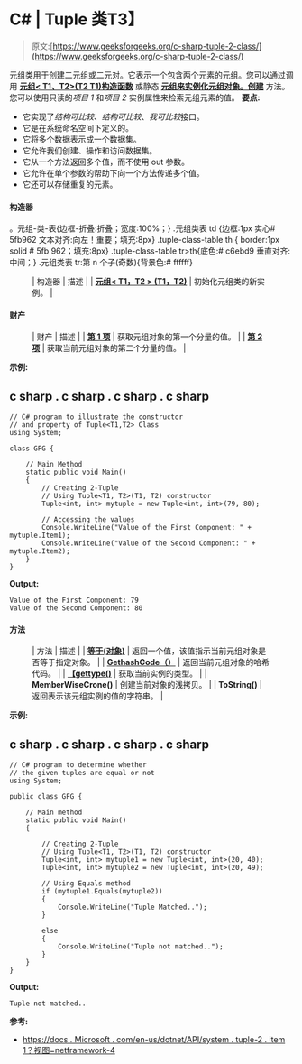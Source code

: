 # C# | Tuple <t1>类</t1>T3】

> 原文:[https://www.geeksforgeeks.org/c-sharp-tuple-2-class/](https://www.geeksforgeeks.org/c-sharp-tuple-2-class/)

元组<t1 t2="">类用于创建二元组或二元对。它表示一个包含两个元素的元组。您可以通过调用 [**元组< T1、T2>(T2 T1)构造函数**](https://www.geeksforgeeks.org/how-to-create-2-tuple-or-pair-tuple-in-c-sharp/#Using%20Tuple%3CT1,T2%3E(T1,%20T2)%20Constructor) 或静态 [**元组来实例化元组<t1 t2="">对象。创建</t1>**](https://www.geeksforgeeks.org/how-to-create-2-tuple-or-pair-tuple-in-c-sharp/#Using%20the%20Create%20method) 方法。您可以使用只读的*项目 1* 和*项目 2* 实例属性来检索元组元素的值。
**要点:**</t1>

*   它实现了*结构可比较*、*结构可比较*、*我可比较*接口。
*   它是在系统命名空间下定义的。
*   它将多个数据表示成一个数据集。
*   它允许我们创建、操作和访问数据集。
*   它从一个方法返回多个值，而不使用 out 参数。
*   它允许在单个参数的帮助下向一个方法传递多个值。
*   它还可以存储重复的元素。

#### 构造器

。元组-类-表{边框-折叠:折叠；宽度:100%；} .元组类表 td {边框:1px 实心# 5fb962 文本对齐:向左！重要；填充:8px} .tuple-class-table th { border:1px solid # 5fb 962；填充:8px} .tuple-class-table tr>th{底色:# c6ebd9 垂直对齐:中间；} .元组类表 tr:第 n 个子(奇数){背景色:# ffffff}

<figure class="table">

| 构造器 | 描述 |
| [**元组< T1，T2 > (T1，T2)**](https://www.geeksforgeeks.org/how-to-create-2-tuple-or-pair-tuple-in-c-sharp/#Using%20Tuple%3CT1,T2%3E(T1,%20T2)%20Constructor) | 初始化元组<t1 t2="">类的新实例。</t1> |

</figure>

#### 财产

<figure class="table">

| 财产 | 描述 |
| [**第 1 项**](https://www.geeksforgeeks.org/c-sharp-how-to-get-first-element-of-the-tuple/) | 获取元组<t1 t2="">对象的第一个分量的值。</t1> |
| [**第 2 项**](https://www.geeksforgeeks.org/c-sharp-how-to-get-second-element-of-the-tuple/) | 获取当前元组<t1 t2="">对象的第二个分量的值。</t1> |

</figure>

**示例:**

## c sharp . c sharp . c sharp . c sharp

```
// C# program to illustrate the constructor
// and property of Tuple<T1,T2> Class
using System;

class GFG {

    // Main Method
    static public void Main()
    {
        // Creating 2-Tuple
        // Using Tuple<T1, T2>(T1, T2) constructor
        Tuple<int, int> mytuple = new Tuple<int, int>(79, 80);

        // Accessing the values
        Console.WriteLine("Value of the First Component: " + mytuple.Item1);
        Console.WriteLine("Value of the Second Component: " + mytuple.Item2);
    }
}
```

**Output:** 

```
Value of the First Component: 79
Value of the Second Component: 80
```

#### 方法

<figure class="table">

| 方法 | 描述 |
| [**等于(对象)**](https://www.geeksforgeeks.org/c-sharp-check-if-two-tuple-objects-are-equal/) | 返回一个值，该值指示当前元组<t1 t2="">对象是否等于指定对象。</t1> |
| [**GethashCode（）**](https://www.geeksforgeeks.org/c-sharp-how-to-get-the-hashcode-of-the-tuple/) | 返回当前元组<t1 t2="">对象的哈希代码。</t1> |
| [**【gettype()**](https://www.geeksforgeeks.org/c-sharp-getting-the-type-of-the-tuples-element/) | 获取当前实例的类型。 |
| **MemberWiseCrone()** | 创建当前对象的浅拷贝。 |
| **ToString()** | 返回表示该元组<t1 t2="">实例的值的字符串。</t1> |

</figure>

**示例:**

## c sharp . c sharp . c sharp . c sharp

```
// C# program to determine whether
// the given tuples are equal or not
using System;

public class GFG {

    // Main method
    static public void Main()
    {

        // Creating 2-Tuple
        // Using Tuple<T1, T2>(T1, T2) constructor
        Tuple<int, int> mytuple1 = new Tuple<int, int>(20, 40);
        Tuple<int, int> mytuple2 = new Tuple<int, int>(20, 49);

        // Using Equals method
        if (mytuple1.Equals(mytuple2))
        {
            Console.WriteLine("Tuple Matched..");
        }

        else
        {
            Console.WriteLine("Tuple not matched..");
        }
    }
}
```

**Output:** 

```
Tuple not matched..
```

**参考:**

*   [https://docs . Microsoft . com/en-us/dotnet/API/system . tuple-2 . item 1？视图=netframework-4](https://docs.microsoft.com/en-us/dotnet/api/system.tuple-2.item1?view=netframework-4.8)